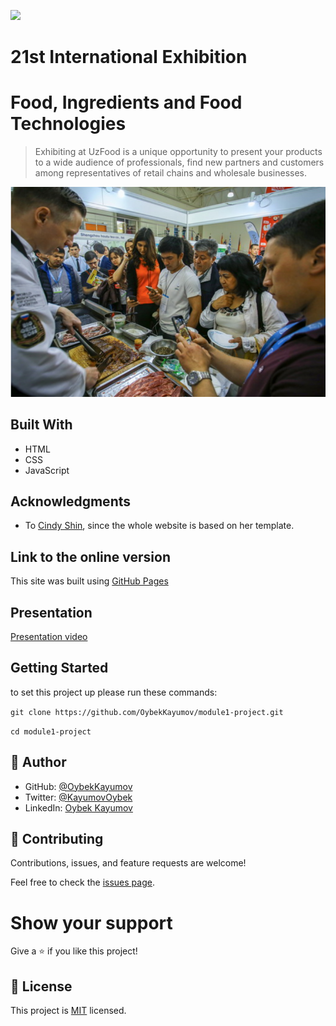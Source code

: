![](https://img.shields.io/badge/Microverse-blueviolet)

# 21st International Exhibition
# Food, Ingredients and Food Technologies

> Exhibiting at UzFood is a unique opportunity to present your products to a wide audience of professionals, find new partners and customers among representatives of retail chains and wholesale businesses.

![app-screenshot](./images/project.png)

## Built With

- HTML
- CSS
- JavaScript

## Acknowledgments

- To [Cindy Shin](https://www.behance.net/adagio07), since the whole website is based on her template.

## Link to the online version

This site was built using [GitHub Pages](https://oybekkayumov.github.io/module1-project/)

## Presentation

[Presentation video](https://www.loom.com/share/)

## Getting Started

to set this project up please run these commands:

`git clone https://github.com/OybekKayumov/module1-project.git`

`cd module1-project`

## 👤 Author

- GitHub: [@OybekKayumov](https://github.com/OybekKayumov)
- Twitter: [@KayumovOybek](https://twitter.com/KayumovOybek)
- LinkedIn: [Oybek Kayumov](https://www.linkedin.com/in/oybek-kayumov-54a8485b/)

## 🤝 Contributing

Contributions, issues, and feature requests are welcome!

Feel free to check the [issues page](https://github.com/OybekKayumov/module1-project/issues).

# Show your support

Give a ⭐️ if you like this project!

## 📝 License

This project is [MIT](./MIT.md) licensed.
